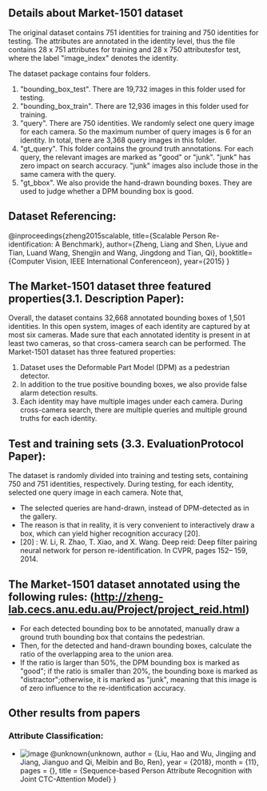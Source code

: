 ## Details about Market-1501 dataset ##
The original dataset contains 751 identities for training and 750 identities for testing. The attributes are annotated in the identity level, thus the file contains 28 x 751 attributes for training and 28 x 750 attributesfor test, where the label "image_index" denotes the identity. 

The dataset package contains four folders.
1. "bounding_box_test". There are 19,732 images in this folder used for testing.
2. "bounding_box_train". There are 12,936 images in this folder used for training.
3. "query". There are 750 identities. We randomly select one query image for each camera. So the maximum number of query images is 6 for an identity. In total, there are 3,368 query images in this folder.
4. "gt_query". This folder contains the ground truth annotations. For each query, the relevant images are marked as "good" or "junk". "junk" has zero impact on search accuracy. "junk" images also include those in the same camera with the query.
5. "gt_bbox". We also provide the hand-drawn bounding boxes. They are used to judge whether a DPM bounding box is good.


## Dataset Referencing:

@inproceedings{zheng2015scalable,
title={Scalable Person Re-identification: A Benchmark},
author={Zheng, Liang and Shen, Liyue and Tian, Luand Wang, Shengjin and Wang, Jingdong and Tian,
Qi},
booktitle={Computer Vision, IEEE International Conferenceon},
year={2015}
}


## The Market-1501 dataset three featured properties(3.1. Description Paper):

Overall, the dataset contains 32,668 annotated bounding boxes of 1,501 identities. In this open system, images of each identity are captured by at most six cameras. Made sure that each annotated identity is present in at least two cameras, so that cross-camera search can be performed. The Market-1501 dataset has three featured properties:
1. Dataset uses the Deformable Part Model (DPM) as a pedestrian detector.
2. In addition to the true positive bounding boxes, we also provide false alarm detection results.
3. Each identity may have multiple images under each camera. During cross-camera search, there are multiple queries and multiple ground truths for each identity.

## Test and training sets (3.3. EvaluationProtocol Paper):

The dataset is randomly divided into training and testing sets, containing 750 and 751 identities,
respectively. During testing, for each identity, selected one query image in each camera. Note that,
* The selected queries are hand-drawn, instead of DPM-detected as in the gallery.
* The reason is that in reality, it is very convenient to interactively draw a box, which can yield higher
recognition accuracy [20].
* [20] : W. Li, R. Zhao, T. Xiao, and X. Wang. Deep reid: Deep filter pairing neural network for person
re-identification. In CVPR, pages 152– 159, 2014.


## The Market-1501 dataset annotated using the following rules: (http://zheng-lab.cecs.anu.edu.au/Project/project_reid.html)

* For each detected bounding box to be annotated, manually draw a ground truth bounding box
that contains the pedestrian.
* Then, for the detected and hand-drawn bounding boxes, calculate the ratio of the overlapping
area to the union area.
* If the ratio is larger than 50%, the DPM bounding box is marked as "good"; if the ratio is smaller than
20%, the bounding boxe is marked as "distractor";otherwise, it is marked as "junk", meaning that
this image is of zero influence to the re-identification accuracy.

## Other results from papers
### Attribute Classification:
* ![image](https://user-images.githubusercontent.com/58268240/122836687-efd8ba80-d2af-11eb-8b6a-e6c0bf00daed.png)
@unknown{unknown,
author = {Liu, Hao and Wu, Jingjing and Jiang, Jianguo and Qi, Meibin and Bo, Ren},
year = {2018},
month = {11},
pages = {},
title = {Sequence-based Person Attribute Recognition with Joint CTC-Attention Model}
}

